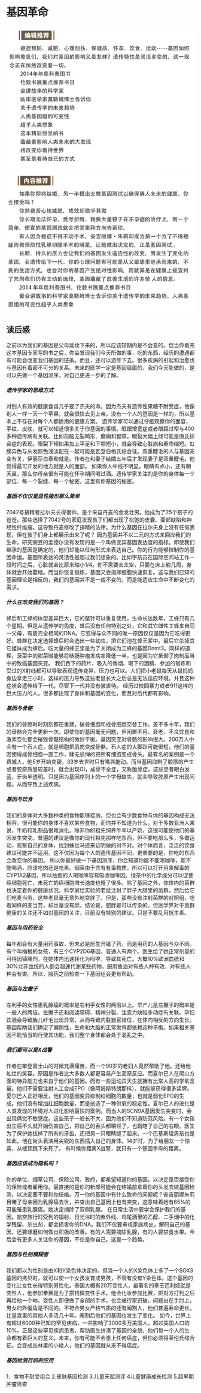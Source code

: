 # 基因革命


![editor.png](editor.png)
![content.png](content.png)


## 读后感
	
之前以为我们的基因是父母延续下来的，所以应该短期内是不会变的。但当你看完这本基因专家写的书之后，你会发现我们今天所做的事，吃的东西，经历的遭遇都有可能会改变我们基因的链条。而且，还可以遗传下去。很多疾病的引起和治愈也与基因有着密不可分的关系。未来的医学一定是基因层面的，我们今天能做的，是可以先做一个基因测序，对自己更进一步的了解。

##### 遗传学家的思维方式

对别人有效的健康食谱几乎要了杰夫的命。因为杰夫有遗传性果糖不耐受症，他像别人一样一天一个苹果，就会很快去见上帝。没有一个人的基因是一样的，所以基本上不存在对每个人都适用的健康方案。
遗传学家可以通过仔细观察你的面容、手纹、皮肤，就可以知道很多关于你基因的事情。眶踞增宽症或者眼距过窄与400多种遗传病有关联。比如前脑无裂畸形、癫痫和智障。眼裂大幅上倾可能是唐氏综合症的表现。眼裂下倾如果加上平足和下颚短小，就会导致心脏病和寿命缩短。虹膜异色与头发颜色浅淡配在一起可能是瓦登伯格氏综合征。双重睫毛的人与基因突变有关，伊丽莎白泰勒就是。作者在和妻子结婚五年后才发现妻子是双重睫毛。他觉得最可开发的地方就是人的面部。
如果你人中线不明显，眼睛有点小，还有朝天鼻，那么你母亲很有可能在怀孕期间喝过酒。遗传学家关注的是你的身体每一个部位、每一个裂缝、每一个秘密。这里有你基因的秘密。

##### 基因不仅仅是显性隐形那么简单

7042号捐精者拉尔夫长得很帅，是个来自丹麦的金发壮男。他成为了25个孩子的爸爸。那些选择了7042号的家庭发现孩子们都出现了松弛的皮囊、面部缺陷和神经性纤维瘤。这导致丹麦修改了捐精的法律。为什么基因在拉尔夫身上没有任何表现，但在孩子们身上都展示出来了呢？
因为基因并不以二元的方式来回应我们的生命。研究豌豆的孟德尔没有发现的是一个叫做变异基因表达度的指标。即使我们继承的基因是确定的，他们却能以任何形式来表达自己。你的行为能够控制你的基因命运。基因所表达的灵活性是超过我们想象的。比如宇航员在国际空间站工作一段时间之后，心脏就会比原来缩小1/4。你不需要去太空，只要在床上躺几周，身体就会开始萎缩。而当你恢复锻炼，基因又会指挥细胞快速恢复。这与我们已知的基因理论是相反的，我们的基因并不是一成不变的，而是能适应生命中不断变化的需求。

##### 什么在改变我们的基因？

蜂后和工蜂的体型差异巨大，它的螫针可以重复使用，生命长达数年，工蜂只有几个星期。但是从遗传学的角度，蜂后没有任何特别之处，它和其它雌性工蜂来自同一父母，有着完全相同的DNA。它变得与众不同的唯一原因仅仅是因为它吃得更好。蜂群在决定选择蜂后时会选出一些幼虫，把它们泡在蜂王浆中。最后它杀掉其它姐妹成为蜂后。吃大量的蜂王浆是为了关闭成为工蜂的基因Dnmt3。同样的道理，菠菜中的甜菜碱能够将结肠肿瘤发病率降低一半，也是因为它抵御了肉制品当中的致癌基因突变。
    我们吞下的药片、吸入的香烟、喝下的酒精、参加的锻炼和受过的X射线都可以导致表观遗传变异，压力也可以。人们把小老鼠每天从鼠妈妈身边拿走三小时，这样的压力导致这些老鼠长大之后总是无法适应环境。并且这种症状会遗传给下一代。尽管下一代并没有被虐待。
经历过校园暴力或者911这样的巨大压力的人，很多都出现了身体和基因的变化，而且对后代都有影响。

##### 基因与骨骼

我们的骨骼时时刻刻都在重建，破骨细胞和成骨细胞交替工作。差不多十年，我们的骨骼会完全更新一次。即使你的基因毫无问题，但闲置不用、衰老、不良饮食和激素变化都会摧毁骨骼结构的微妙平衡。基因突变对骨骼的影响很大。200万人中会有一个石人症，就是细胞把肌肉变成骨骼。石人症的大脚趾可能很短，他们的基因使得成骨细胞一直工作，肆无忌惮的把所有细胞变成骨头。最有名的案例是一个费城人，他5岁开始变硬，39岁去世时只有嘴唇能动。而当基因抑制了胶原的产生或者胶原质量较差时，就会出现OI，成骨不全症，又称脆骨症。这些患者眼白发蓝，牙齿半透明。只是因为基因序列上的一个字母缺失，就会导致胶原产生出现问题。从而导致上述疾病。

##### 基因与饮食

我们的身体对大多数种类的食物能够接纳，但也会有少数食物与你的基因构成无法相容。很可能你的身体不喜欢某些食物，而你并不知道为什么。对于多数亚洲人来说，牛奶和乳制品很难消化。除非你的祖先饲养牛羊以产奶，这很可能使他们的基因发生突变。普遍的建议是像你的现代祖先那样吃东西，但不要吃那么多，多做运动，观察自己的身体，找到蛛丝马迹来证明做的对不对。对个体而言，泛泛的饮食建议可能并不适用。这不仅因为每个人的遗传基因不同，更重要的是，你吃的东西会改变你的基因。
所以你最好做一下基因测序，你会知道你能不能喝咖啡，能不能喝酒，应该吃肉还是吃素。烟草由于含有有毒物质，所以可以打开用来解毒的CYP1A2基因，所以抽烟的人喝咖啡容易吸收咖啡因。绿茶中的化学成分可以促使癌细胞死亡，未死亡的癌细胞增长速度也慢了很多。除了基因之外，你体内的菌群也决定着你的健康状况。科学家给实验的老鼠注射了胖子大肠里的菌群，然后给它们吃麦当劳，这些老鼠毫无意外地变胖了。但是，那些没有注射菌群的对照组，吃着同样的麦当劳，却丝毫没有胖。结论是，肥胖是可以传染的。但医学界对于菌群健康的关注还不如对基因的关注，目前没有特别的建议。只是不要乱用抗生素。

##### 基因与用药安全

每年都会有大量用药事故，但未必是医生开错了药，而是用药的人基因与众不同。有个叫梅根的女孩，有三个CYP2D6基因，普通人有两个。医生给了她正常剂量的可待因镇痛剂，在她体内迅速转化为吗啡，导致其死亡。大概10%欧洲血统和30%北非血统的人都会超速代谢某些药物。服用鱼油对有些人种有效，对有些人种会有害。所以，服药之前检查一下基因组会更有帮助。

##### 基因与左撇子

左利手的女性患乳腺癌的概率是右利手女性的两倍以上。早产儿是左撇子的概率是一般人的两倍。左撇子还和阅读障碍、精神分裂、注意力缺陷多动症有关联。孕妇饮酒会导致胎儿纤毛出现异常，从而导致内脏器官错位，在体内相反的方向生长。
基因帮助我们确定了偏侧性，生命和大脑的正常发育都依赖这种平衡。如果相关基因不能恰当的行使其功能，我们整个身体都会处于混乱之中。

##### 我们都可以是X战警

作者在攀登富士山的时候充满痛苦，而一个90岁的老妇人竟然帮助了他。还给他灿烂的笑容。原因是作者比大多数人都更容易产生高原反应。而夏尔巴人在爬山方面的特异能力也来自于他们的基因。而有一些运动员天生就拥有比常人高的学氧含量。他们不需要注射人工合成EPO（像阿姆斯特朗那样），就能够获得很多奖牌。夏尔巴人正好相反，他们的基因变异抑制红细胞的数量，也就是弱化EPO的生成。他们没有增加红细胞数量，而是创造了一种供氧的稳定性。夏尔巴人的进化是人类发现的环境对人进化影响最快的案例。而当人的SCN9A基因发生突变时，会出现痛觉不敏感症。这些孩子一般长不大，因为他们不知道防范风险。有一个女孩出生后不久就开始伤害自己，把自己的舌头都嚼烂了，也戳瞎了自己的右眼。医生为了保护她拔掉了所有的牙齿，还把另一只眼睛缝了起来。一个巴基斯坦男孩也是如此，他在街头表演用尖锐的东西插入自己的身体。14岁时，为了给朋友一个惊喜，从楼顶跳下来死了。
有时候你距离X战警，就只有一个基因字母的距离。

##### 基因应该成为隐私吗？

你的单位、烟草公司、保险公司、政府，都希望知道你的基因，以决定是否接受你的保险或者雇用你。最直接的是你的新郎可能会在结婚前拿着你的头发去做基因检测，以决定要不要和你结婚。万一你的基因中有什么致命的问题呢？安吉丽娜朱莉目睹了母亲因为乳腺癌去世，并查出自己基因上也有突变，这意味着她有65%的可能罹患乳腺癌。她决定摘除了双侧乳腺。
在日常生活中要学会保护我们的基因。航空旅行时受到的辐射、日光浴时的紫外线、鸡尾酒里的乙醇、二手烟中的化学残留、杀虫剂，都会损害你的DNA。我们不仅要审视家族病史，解码自己的基因，还要琢磨如何做出积极的改善。有的人需要摘除乳腺，有的人要禁食水果。今后会有更多人关注你的基因，不仅是你自己。这是一个趋势。


##### 基因与性别模糊者

我们都以为性别是由X和Y染色体决定的。但当一个人的X染色体上多了一个SOX3基因的拷贝时，就可以使一个女孩发育成男孩，不管有没有Y染色体。这个基因的变化让女性长得特别男性化。泰国大概有20万变性人，最著名的拳王芭利娅就是变性人，他参加拳赛是为了攒钱做变性手术。他会化妆参加比赛，把对方打到之后再给他一个吻。变性人即便做了全部的手术，也会被行家识破。问题出在手肘上，男女的外偏角是不同的。不符合男女严格气质的还有阉割人，他们普遍寿命更长，比皇宫里的其他人多活几十年。阉割后他们的基因也发生了变化。
如今，世界上有超过6000种已知的罕见疾病，一共影响了3000多万美国人，超过美国人口的10%。正是这些罕见疾病患者，帮助医生拼凑了基因的全貌，他们每一个人的生命都有着巨大的意义。未来，你有可能不会患上任何癌症，但你必须得莱伦氏综合征。会变成丛林里的小矮人，他们的基因就从来不得癌症。


##### 基因检测目前的应用
1．食物不耐受组合   2.皮肤基因检测    3.儿童天赋测评   4儿童健康成长检测    5.超早期肿瘤筛查
